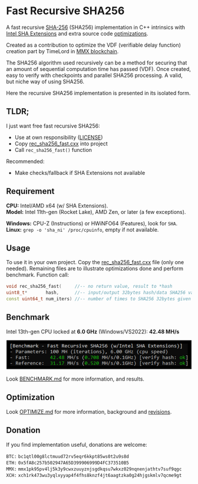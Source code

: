 # Fast Recursive SHA256

A fast recursive [SHA-256](https://en.wikipedia.org/wiki/SHA-2#Pseudocode) (SHA256) implementation in C++ intrinsics with [Intel SHA Extensions](https://www.intel.com/content/www/us/en/developer/articles/technical/intel-sha-extensions.html) and extra source code [optimizations](OPTIMIZE.md).

Created as a contribution to optimize the VDF (verifiable delay function) creation part by TimeLord in [MMX blockchain](https://github.com/madMAx43v3r/mmx-node).

The SHA256 algorithm used recursively can be a method for securing that an amount of sequential computation time has passed (VDF). Once created, easy to verify with checkpoints and parallel SHA256 processing. A valid, but niche way of using SHA256.

Here the recursive SHA256 implementation is presented in its isolated form.

## TLDR;

I just want free fast recursive SHA256:
* Use at own responsibility ([LICENSE](LICENSE))
* Copy [rec_sha256_fast.cxx](rec_sha256_fast.cxx) into project
* Call `rec_sha256_fast()` function

Recommended:
* Make checks/fallback if SHA Extensions not available

## Requirement

**CPU:** Intel/AMD x64 (w/ SHA Extensions).\
**Model:** Intel 11th-gen (Rocket Lake), AMD Zen, or later (a few exceptions).

**Windows:** CPU-Z (Instructions) or HWiNFO64 (Features), look for `SHA`.\
**Linux:** `grep -o 'sha_ni' /proc/cpuinfo`, empty if not available.

## Usage

To use it in your own project. Copy the [rec_sha256_fast.cxx](rec_sha256_fast.cxx) file (only one needed). Remaining files are to illustrate optimizations done and perform benchmark. Function call:
```c++
void rec_sha256_fast(     //-- no return value, result to *hash
uint8_t*       hash,      //-- input/output 32bytes hash/data SHA256 value
const uint64_t num_iters) //-- number of times to SHA256 32bytes given in *hash
```

## Benchmark

Intel 13th-gen CPU locked at **6.0 GHz** (Windows/VS2022): **42.48 MH/s**

![Console output Windows/VS2022](/media/benchmark.png "Console output Windows/VS2022 benchmark")

Look [BENCHMARK.md](BENCHMARK.md) for more information, and results.

## Optimization

Look [OPTIMIZE.md](OPTIMIZE.md) for more information, background and [revisions](OPTIMIZE.md#revisions).

## Donation

If you find implementation useful, donations are welcome:

`BTC:` `bc1qtl00g8lctmuud72rv5eqr6kkpt85ws0t2u9s8d`\
`ETH:` `0x5fA8c257b502947A65D399906999D4FC373510B5`\
`MMX:` `mmx1pk95pv4lj5k3y9cwxzuuyznjsgdkqsu7wkxz029nqnenjathtv7suf9qgc`\
`XCH:` `xch1rk473wu3yqlxyyap4f4fhs8knzf4jt6aagtzka0g24hjgskmlv7qcme9gt`

<!-- eof -->
